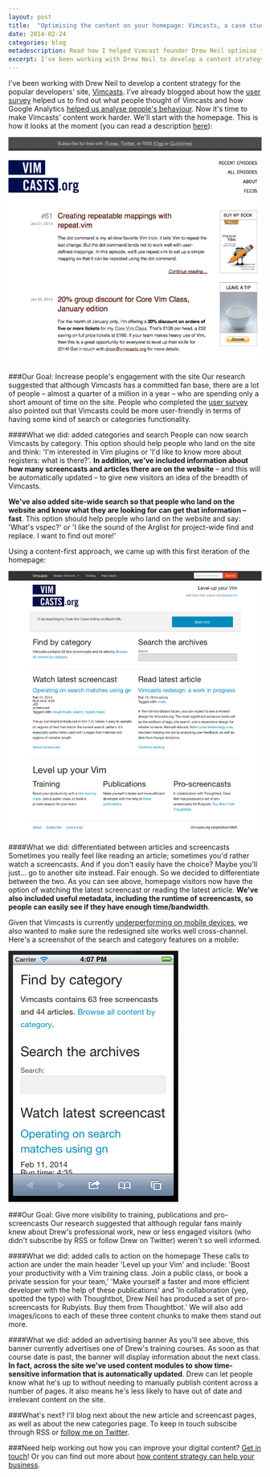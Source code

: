 ```yaml
---
layout: post
title:  "Optimising the content on your homepage: Vimcasts, a case study"
date: 2014-02-24 
categories: blog
metadescription: Read how I helped Vimcast founder Drew Neil optimise the site's homepage.
excerpt: I've been working with Drew Neil to develop a content strategy for the popular developers' site, Vimcasts. I've already blogged about how the user survey helped us to find out what people thought of Vimcasts and how Google Analytics helped us analyse people's behaviour. Now it's time to make Vimcasts' content work harder. We'll start with the homepage.
---
```


I've been working with Drew Neil to develop a content strategy for the popular developers' site, [Vimcasts][Vimcasts]. I've already blogged about how the [user survey][survey] helped us to find out what people thought of Vimcasts and how Google Analytics [helped us analyse people's behaviour][analytics]. Now it's time to make Vimcasts' content work harder. We'll start with the homepage. This is how it looks at the moment (you can read a description [here][overview]):

<img class = "Vimcasts_screenshot" src="/images/Vimcasts_screenshot.png" alt="a screenshot of current Vimcasts homepage">

###Our Goal: Increase people's engagement with the site
Our research suggested that although Vimcasts has a committed fan base, there are a lot of people – almost a quarter of a million in a year – who are spending only a short amount of time on the site. People who completed the [user survey][survey] also pointed out that Vimcasts could be more user-friendly in terms of having some kind of search or categories functionality. 

####What we did: added categories and search
People can now search Vimcasts by category. This option should help people who land on the site and think: 'I'm interested in Vim plugins or 'I'd like to know more about registers: what is there?'. <strong>In addition, we've included information about how many screencasts and articles there are on the website</strong> – and this will be automatically updated – to give new visitors an idea of the breadth of Vimcasts.

<strong>We've also added site-wide search so that people who land on the website and know what they are looking for can get that information – fast</strong>. This option should help people who land on the website and say: 'What's vspec?' or 'I like the sound of the Arglist for project-wide find and replace. I want to find out more!' 

Using a content-first approach, we came up with this first iteration of the homepage:

<img class = "Vimcasts_redesign_desktop" src="/images/Vimcasts_redesign_desktop.png" alt="a screenshot of the redesigned Vimcasts homepage on a desktop">

####What we did: differentiated between articles and screencasts
Sometimes you really feel like reading an article; sometimes you'd rather watch a screencasts. And if you don't easily have the choice? Maybe you'll just... go to another site instead. Fair enough. So we decided to differentiate between the two. As you can see above, homepage visitors now have the option of watching the latest screencast or reading the latest article. <strong>We've also included useful metadata, including the runtime of screencasts, so people can easily see if they have enough time/bandwidth</strong>. 

Given that Vimcasts is currently [underperforming on mobile devices][analytics], we also wanted to make sure the redesigned site works well cross-channel. Here's a screenshot of the search and category features on a mobile:

<img class = "Vimcasts_redesign_homepage_mobile_short_version" src="/images/Vimcasts_redesign_homepage_mobile_short_version.png" alt="a screenshot of the redesigned Vimcasts homepage on a desktop">

###Our Goal: Give more visibility to training, publications and pro-screencasts
Our research suggested that although regular fans mainly knew about Drew's professional work, new or less engaged visitors (who didn't subscribe by RSS or follow Drew on Twitter) weren't so well informed. 

####What we did: added calls to action on the homepage
These calls to action are under the main header 'Level up your Vim' and include: 'Boost your productivity with a Vim training class. Join a public class, or book a private session for your team,' 'Make yourself a faster and more efficient developer with the help of these publications' and 'In collaboration (yep, spotted the typo) with Thoughtbot, Drew Neil has produced a set of pro-screencasts for Rubyists. Buy them from Thoughtbot.' We will also add images/icons to each of these three content chunks to make them stand out more.

####What we did: added an advertising banner 
As you'll see above, this banner currently advertises one of Drew's training courses. As soon as that course date is past, the banner will display information about the next class. <strong>In fact, across the site we've used content modules to show time-sensitive information that is automatically updated</strong>. Drew can let people know what he's up to without needing to manually publish content across a number of pages. It also means he's less likely to have out of date and irrelevant content on the site. 

###What's next?
I'll blog next about the new article and screencast pages, as well as about the new categories page. To keep in touch subscibe through RSS or [follow me on Twitter][twitter]. 

###Need help working out how you can improve your digital content?
[Get in touch][email]! Or you can find out more about [how content strategy can help your business][content strategy section].

[Vimcasts]: http://vimcasts.org/
[survey]: /blog/2014/01/27/Redesigning-Vimcasts-The_User_Survey.html
[analytics]: /blog/2014/02/05/Redesigning-Vimcasts-The-Analytics-Overview.html
[email]: mailto:hannah.adcock@gmail.com
[content strategy section]: /#what_is_content_strategy_section
[twitter]: https://twitter.com/smokingpun
[overview]: http://contentedstrategy.com/blog/2014/01/26/redesigning-Vimcasts-the-overview.html




